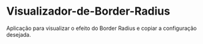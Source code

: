 # Visualizador-de-Border-Radius
Aplicação para visualizar o efeito do Border Radius e copiar a configuração desejada.
